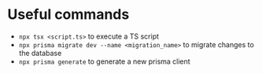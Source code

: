 # Useful commands
- ```npx tsx <script.ts>``` to execute a TS script
- ```npx prisma migrate dev --name <migration_name>``` to migrate changes to the database
- ```npx prisma generate``` to generate a new prisma client
